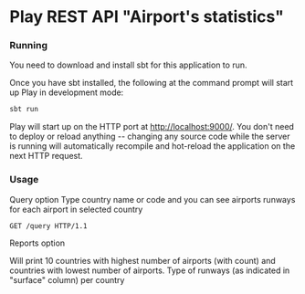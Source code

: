 # Play REST API "Airport's statistics"

### Running

You need to download and install sbt for this application to run.

Once you have sbt installed, the following at the command prompt will start up Play in development mode:

```bash
sbt run
```

Play will start up on the HTTP port at <http://localhost:9000/>.   You don't need to deploy or reload anything -- changing any source code while the server is running will automatically recompile and hot-reload the application on the next HTTP request. 

### Usage
Query option
Type country name or code and you can see airports runways for each airport in selected country

```routes
GET /query HTTP/1.1
```

Reports option

Will print 10 countries with highest number of airports (with count) and countries with lowest number of airports.
Type of runways (as indicated in "surface" column) per country
